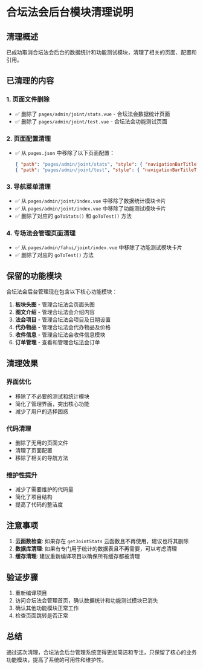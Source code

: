 # 合坛法会后台模块清理说明

## 清理概述

已成功取消合坛法会后台的数据统计和功能测试模块，清理了相关的页面、配置和引用。

## 已清理的内容

### 1. 页面文件删除
- ✅ 删除了 `pages/admin/joint/stats.vue` - 合坛法会数据统计页面
- ✅ 删除了 `pages/admin/joint/test.vue` - 合坛法会功能测试页面

### 2. 页面配置清理
- ✅ 从 `pages.json` 中移除了以下页面配置：
  ```json
  { "path": "pages/admin/joint/stats", "style": { "navigationBarTitleText": "合坛法会数据统计" } }
  { "path": "pages/admin/joint/test", "style": { "navigationBarTitleText": "合坛法会功能测试" } }
  ```

### 3. 导航菜单清理
- ✅ 从 `pages/admin/joint/index.vue` 中移除了数据统计模块卡片
- ✅ 从 `pages/admin/joint/index.vue` 中移除了功能测试模块卡片
- ✅ 删除了对应的 `goToStats()` 和 `goToTest()` 方法

### 4. 专场法会管理页面清理
- ✅ 从 `pages/admin/fahui/joint/index.vue` 中移除了功能测试模块卡片
- ✅ 删除了对应的 `goToTest()` 方法

## 保留的功能模块

合坛法会后台管理现在包含以下核心功能模块：

1. **板块头图** - 管理合坛法会页面头图
2. **图文介绍** - 管理合坛法会介绍内容
3. **法会项目** - 管理合坛法会项目及日期设置
4. **代办物品** - 管理合坛法会代办物品及价格
5. **收件信息** - 管理合坛法会收件信息模块
6. **订单管理** - 查看和管理合坛法会订单

## 清理效果

### 界面优化
- 移除了不必要的测试和统计模块
- 简化了管理界面，突出核心功能
- 减少了用户的选择困惑

### 代码清理
- 删除了无用的页面文件
- 清理了页面配置
- 移除了相关的导航方法

### 维护性提升
- 减少了需要维护的代码量
- 简化了项目结构
- 提高了代码的整洁度

## 注意事项

1. **云函数检查**: 如果存在 `getJointStats` 云函数且不再使用，建议也将其删除
2. **数据库清理**: 如果有专门用于统计的数据表且不再需要，可以考虑清理
3. **缓存清理**: 建议重新编译项目以确保所有缓存都被清理

## 验证步骤

1. 重新编译项目
2. 访问合坛法会管理首页，确认数据统计和功能测试模块已消失
3. 确认其他功能模块正常工作
4. 检查页面跳转是否正常

## 总结

通过这次清理，合坛法会后台管理系统变得更加简洁和专注，只保留了核心的业务功能模块，提高了系统的可用性和维护性。 